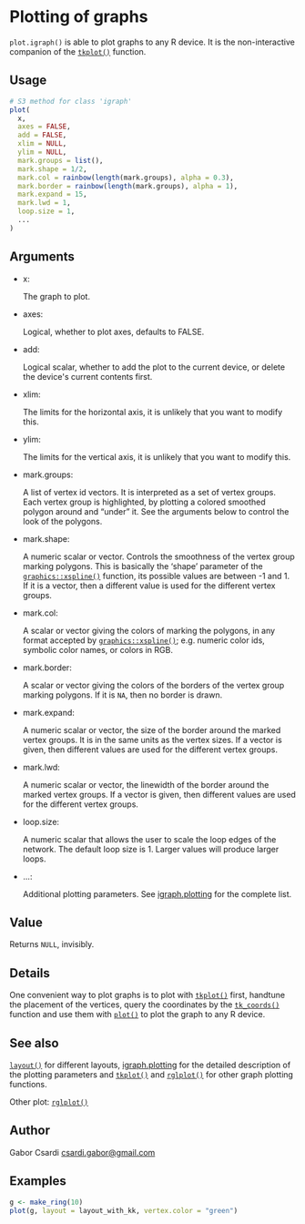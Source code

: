 # Plotting of graphs

`plot.igraph()` is able to plot graphs to any R device. It is the
non-interactive companion of the
[`tkplot()`](https://r.igraph.org/reference/tkplot.md) function.

## Usage

``` r
# S3 method for class 'igraph'
plot(
  x,
  axes = FALSE,
  add = FALSE,
  xlim = NULL,
  ylim = NULL,
  mark.groups = list(),
  mark.shape = 1/2,
  mark.col = rainbow(length(mark.groups), alpha = 0.3),
  mark.border = rainbow(length(mark.groups), alpha = 1),
  mark.expand = 15,
  mark.lwd = 1,
  loop.size = 1,
  ...
)
```

## Arguments

- x:

  The graph to plot.

- axes:

  Logical, whether to plot axes, defaults to FALSE.

- add:

  Logical scalar, whether to add the plot to the current device, or
  delete the device's current contents first.

- xlim:

  The limits for the horizontal axis, it is unlikely that you want to
  modify this.

- ylim:

  The limits for the vertical axis, it is unlikely that you want to
  modify this.

- mark.groups:

  A list of vertex id vectors. It is interpreted as a set of vertex
  groups. Each vertex group is highlighted, by plotting a colored
  smoothed polygon around and “under” it. See the arguments below to
  control the look of the polygons.

- mark.shape:

  A numeric scalar or vector. Controls the smoothness of the vertex
  group marking polygons. This is basically the ‘shape’ parameter of the
  [`graphics::xspline()`](https://rdrr.io/r/graphics/xspline.html)
  function, its possible values are between -1 and 1. If it is a vector,
  then a different value is used for the different vertex groups.

- mark.col:

  A scalar or vector giving the colors of marking the polygons, in any
  format accepted by
  [`graphics::xspline()`](https://rdrr.io/r/graphics/xspline.html); e.g.
  numeric color ids, symbolic color names, or colors in RGB.

- mark.border:

  A scalar or vector giving the colors of the borders of the vertex
  group marking polygons. If it is `NA`, then no border is drawn.

- mark.expand:

  A numeric scalar or vector, the size of the border around the marked
  vertex groups. It is in the same units as the vertex sizes. If a
  vector is given, then different values are used for the different
  vertex groups.

- mark.lwd:

  A numeric scalar or vector, the linewidth of the border around the
  marked vertex groups. If a vector is given, then different values are
  used for the different vertex groups.

- loop.size:

  A numeric scalar that allows the user to scale the loop edges of the
  network. The default loop size is 1. Larger values will produce larger
  loops.

- ...:

  Additional plotting parameters. See
  [igraph.plotting](https://r.igraph.org/reference/plot.common.md) for
  the complete list.

## Value

Returns `NULL`, invisibly.

## Details

One convenient way to plot graphs is to plot with
[`tkplot()`](https://r.igraph.org/reference/tkplot.md) first, handtune
the placement of the vertices, query the coordinates by the
[`tk_coords()`](https://r.igraph.org/reference/tkplot.md) function and
use them with [`plot()`](https://rdrr.io/r/graphics/plot.default.html)
to plot the graph to any R device.

## See also

[`layout()`](https://r.igraph.org/reference/layout_.md) for different
layouts,
[igraph.plotting](https://r.igraph.org/reference/plot.common.md) for the
detailed description of the plotting parameters and
[`tkplot()`](https://r.igraph.org/reference/tkplot.md) and
[`rglplot()`](https://r.igraph.org/reference/rglplot.md) for other graph
plotting functions.

Other plot: [`rglplot()`](https://r.igraph.org/reference/rglplot.md)

## Author

Gabor Csardi <csardi.gabor@gmail.com>

## Examples

``` r
g <- make_ring(10)
plot(g, layout = layout_with_kk, vertex.color = "green")

```
